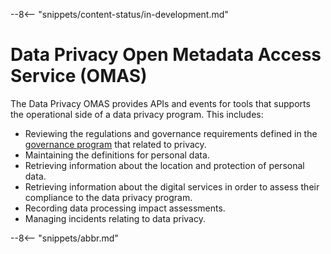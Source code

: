 <!-- SPDX-License-Identifier: CC-BY-4.0 -->
<!-- Copyright Contributors to the Egeria project. -->

--8<-- "snippets/content-status/in-development.md"

# Data Privacy Open Metadata Access Service (OMAS)

The Data Privacy OMAS provides APIs and events for tools that supports the operational side of a data
privacy program.  This includes:

* Reviewing the regulations and governance requirements defined in the [governance
program](/egeria-docs/services/omas/governance-program) that related to privacy.
* Maintaining the definitions for personal data.
* Retrieving information about the location and protection of
personal data.
* Retrieving information about the digital services in order to assess their
compliance to the data privacy program.
* Recording data processing impact assessments.
* Managing incidents relating to data privacy.

--8<-- "snippets/abbr.md"
